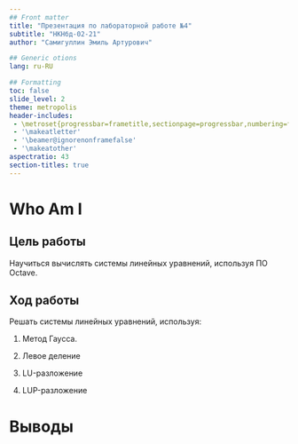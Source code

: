 ```yaml
---
## Front matter
title: "Презентация по лабораторной работе №4"
subtitle: "НКНбд-02-21"
author: "Самигуллин Эмиль Артурович"

## Generic otions
lang: ru-RU

## Formatting
toc: false
slide_level: 2
theme: metropolis
header-includes: 
 - \metroset{progressbar=frametitle,sectionpage=progressbar,numbering=fraction}
 - '\makeatletter'
 - '\beamer@ignorenonframefalse'
 - '\makeatother'
aspectratio: 43
section-titles: true
---
```


# Who Am I

## Цель работы

Научиться вычислять системы линейных уравнений, используя ПО Octave.

## Ход работы

Решать системы линейных уравнений, используя:

1. Метод Гаусса.

2. Левое деление

3. LU-разложение

4. LUP-разложение

# Выводы

